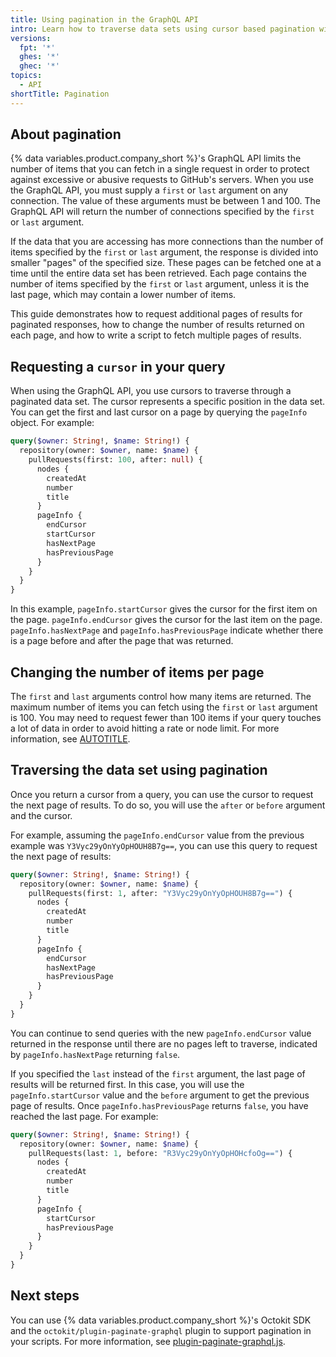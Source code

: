 ```yaml
---
title: Using pagination in the GraphQL API
intro: Learn how to traverse data sets using cursor based pagination with the GraphQL API.
versions:
  fpt: '*'
  ghes: '*'
  ghec: '*'
topics:
  - API
shortTitle: Pagination
---
```


## About pagination

{% data variables.product.company_short %}'s GraphQL API limits the number of items that you can fetch in a single request in order to protect against excessive or abusive requests to GitHub's servers. When you use the GraphQL API, you must supply a `first` or `last` argument on any connection. The value of these arguments must be between 1 and 100. The GraphQL API will return the number of connections specified by the `first` or `last` argument.

If the data that you are accessing has more connections than the number of items specified by the `first` or `last` argument, the response is divided into smaller "pages" of the specified size. These pages can be fetched one at a time until the entire data set has been retrieved. Each page contains the number of items specified by the `first` or `last` argument, unless it is the last page, which may contain a lower number of items.

This guide demonstrates how to request additional pages of results for paginated responses, how to change the number of results returned on each page, and how to write a script to fetch multiple pages of results.

## Requesting a `cursor` in your query

When using the GraphQL API, you use cursors to traverse through a paginated data set. The cursor represents a specific position in the data set. You can get the first and last cursor on a page by querying the `pageInfo` object. For example:

```graphql
query($owner: String!, $name: String!) {
  repository(owner: $owner, name: $name) {
    pullRequests(first: 100, after: null) {
      nodes {
        createdAt
        number
        title
      }
      pageInfo {
        endCursor
        startCursor
        hasNextPage
        hasPreviousPage
      }
    }
  }
}
```

In this example, `pageInfo.startCursor` gives the cursor for the first item on the page. `pageInfo.endCursor` gives the cursor for the last item on the page. `pageInfo.hasNextPage` and `pageInfo.hasPreviousPage` indicate whether there is a page before and after the page that was returned.

## Changing the number of items per page

The `first` and `last` arguments control how many items are returned. The maximum number of items you can fetch using the `first` or `last` argument is 100. You may need to request fewer than 100 items if your query touches a lot of data in order to avoid hitting a rate or node limit. For more information, see [AUTOTITLE](/graphql/overview/rate-limits-and-node-limits-for-the-graphql-api).

## Traversing the data set using pagination

Once you return a cursor from a query, you can use the cursor to request the next page of results. To do so, you will use the `after` or `before` argument and the cursor.

For example, assuming the `pageInfo.endCursor` value from the previous example was `Y3Vyc29yOnYyOpHOUH8B7g==`, you can use this query to request the next page of results:

```graphql
query($owner: String!, $name: String!) {
  repository(owner: $owner, name: $name) {
    pullRequests(first: 1, after: "Y3Vyc29yOnYyOpHOUH8B7g==") {
      nodes {
        createdAt
        number
        title
      }
      pageInfo {
        endCursor
        hasNextPage
        hasPreviousPage
      }
    }
  }
}
```

You can continue to send queries with the new `pageInfo.endCursor` value returned in the response until there are no pages left to traverse, indicated by `pageInfo.hasNextPage` returning `false`.

If you specified the `last` instead of the `first` argument, the last page of results will be returned first. In this case, you will use the `pageInfo.startCursor` value and the `before` argument to get the previous page of results. Once `pageInfo.hasPreviousPage` returns `false`, you have reached the last page. For example:

```graphql
query($owner: String!, $name: String!) {
  repository(owner: $owner, name: $name) {
    pullRequests(last: 1, before: "R3Vyc29yOnYyOpHOHcfoOg==") {
      nodes {
        createdAt
        number
        title
      }
      pageInfo {
        startCursor
        hasPreviousPage
      }
    }
  }
}
```

## Next steps

You can use {% data variables.product.company_short %}'s Octokit SDK and the `octokit/plugin-paginate-graphql` plugin to support pagination in your scripts. For more information, see [plugin-paginate-graphql.js](https://github.com/octokit/plugin-paginate-graphql.js).
